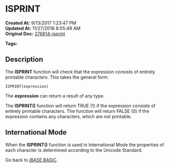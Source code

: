 # ISPRINT

**Created At:** 9/13/2017 1:23:47 PM  
**Updated At:** 11/27/2018 8:05:49 AM  
**Original Doc:** [276614-isprint](https://docs.jbase.com/36868-jbase-basic/276614-isprint)  

**Tags:**
<badge text='string handling' vertical='middle' />

## Description

The **ISPRINT** function will check that the expression consists of entirely printable characters. This takes the general form:

```
ISPRINT(expression)
```

The **expression** can return a result of any type.

The **ISPRINT()** function will return TRUE (1) if the expression consists of entirely printable characters. The function will return FALSE (0) if the expression contains any characters, which are not printable.

## International Mode 

When the **ISPRINT()** function is used in International Mode the properties of each character is determined according to the Unicode Standard.



Go back to [jBASE BASIC](263498-jbase-basic).
